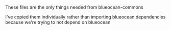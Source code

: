 These files are the only things needed from blueocean-commons

I've copied them individually rather than importing blueocean dependencies because we're trying to not depend on blueocean